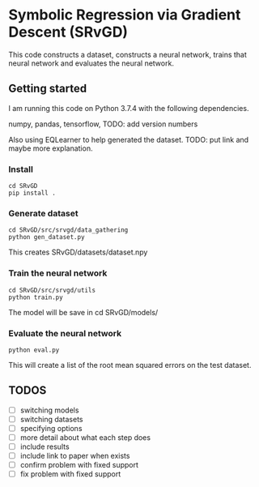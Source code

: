 # Symbolic Regression via Gradient Descent (SRvGD)

This code constructs a dataset, constructs a neural network, trains that neural network and evaluates the neural network.

## Getting started
I am running this code on Python 3.7.4 with the following dependencies.

numpy, pandas, tensorflow, TODO: add version numbers

Also using EQLearner to help generated the dataset. TODO: put link and maybe more explanation.

### Install
```
cd SRvGD
pip install .
```

### Generate dataset
```
cd SRvGD/src/srvgd/data_gathering
python gen_dataset.py
```
This creates SRvGD/datasets/dataset.npy

### Train the neural network
```
cd SRvGD/src/srvgd/utils
python train.py
```
The model will be save in cd SRvGD/models/

### Evaluate the neural network
```
python eval.py
```
This will create a list of the root mean squared errors on the test dataset.

## TODOS
- [ ] switching models
- [ ] switching datasets
- [ ] specifying options
- [ ] more detail about what each step does
- [ ] include results
- [ ] include link to paper when exists
- [ ] confirm problem with fixed support
- [ ] fix problem with fixed support
